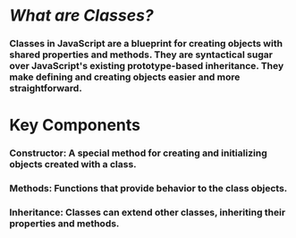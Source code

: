 <!-- Install live preview extension and click on show preview  -->
# *What are Classes?*
### Classes in JavaScript are a blueprint for creating objects with shared properties and methods. They are syntactical sugar over JavaScript's existing prototype-based inheritance. They make defining and creating objects easier and more straightforward.

# **Key Components**
### Constructor: A special method for creating and initializing objects created with a class.

### Methods: Functions that provide behavior to the class objects.

### Inheritance: Classes can extend other classes, inheriting their properties and methods.
